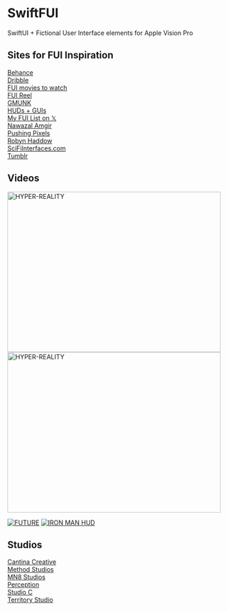 # SwiftFUI
SwiftUI + Fictional User Interface elements for Apple Vision Pro  

## 
## 
##  


## Sites for FUI Inspiration
[Behance](https://www.behance.net/search/projects?search=FUI&sort=appreciations)  
[Dribble](https://dribbble.com/tags/fui)  
[FUI movies to watch](https://danilab.eu/ui-ux-inspiration-movies-every-designer-should-watch/)  
[FUI Reel](https://www.schoolofmotion.com/blog/12-incredible-futuristic-ui-reels)  
[GMUNK](https://gmunk.com/Everything)  
[HUDs + GUIs](https://www.hudsandguis.com/)  
[My FUI List on 𝕏](https://x.com/i/lists/1685743116517543938)  
[Nawazal Amgir](https://nawazalamgir.com/portfolio/)   
[Pushing Pixels](https://www.pushing-pixels.org/fui/)   
[Robyn Haddow](https://www.robynhaddow.com/)  
[SciFiInterfaces.com](https://scifiinterfaces.com/)  
[Tumblr](https://sciencefictioninterfaces.tumblr.com/)  

## Videos
<a href="https://vimeo.com/166807261">
  <img src="https://i.vimeocdn.com/video/571534199-095e9569e08e4e2a03b4888a8ac59f5762687b9c108ccfb60390162a19058cc4-d_640" alt="HYPER-REALITY" width="480" height="360">
</a><a href="https://vimeo.com/864503702">
  <img src="https://i.vimeocdn.com/video/1724034701-5fdc372fbee1d8198ca39802e30ac01f5334740bd3f35b0a24f7c4e985d0b37d-d_640" alt="HYPER-REALITY" width="480" height="360">
</a>  

[![FUTURE](https://img.youtube.com/vi/hs-yH-WnjBQ/0.jpg)](https://www.youtube.com/watch?v=hs-yH-WnjBQ)
[![IRON MAN HUD](https://img.youtube.com/vi/v99Chyuyf4s/0.jpg)](https://www.youtube.com/watch?v=v99Chyuyf4s)

## Studios
[Cantina Creative](https://cantinacreative.com/film)  
[Method Studios](https://www.methodstudios.com/en/methodmade/)  
[MN8 Studios](https://mn8studio.com/project)  
[Perception](https://www.experienceperception.com/film/?_work_film=film)  
[Studio C](https://www.studiocdesign.tv/)  
[Territory Studio](https://territorystudio.com/)  

